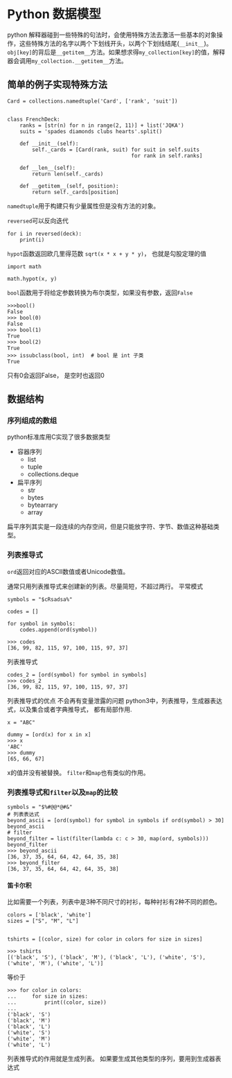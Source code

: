 <!--
 * @Author: limbo1996
 * @Date: 2020-10-28 19:42:32
 * @LastEditTime: 2020-10-28 20:39:14
 * @FilePath: /learn_python/流畅的python/data_model.md
-->
# Python 数据模型
python 解释器碰到一些特殊的句法时，会使用特殊方法去激活一些基本的对象操作，这些特殊方法的名字以两个下划线开头，以两个下划线结尾(`__init__`)。
`obj[key]`的背后是`__getitem__`方法。如果想求得`my_collection[key]`的值，解释器会调用`my_collection.__getitem__`方法。

## 简单的例子实现特殊方法
```{python}
Card = collections.namedtuple('Card', ['rank', 'suit'])


class FrenchDeck:
    ranks = [str(n) for n in range(2, 11)] + list('JQKA')
    suits = 'spades diamonds clubs hearts'.split()
    
    def __init__(self):
        self._cards = [Card(rank, suit) for suit in self.suits
                                        for rank in self.ranks]
        
    def __len__(self):
        return len(self._cards)
    
    def __getitem__(self, position):
        return self._cards[position]
```
`namedtuple`用于构建只有少量属性但是没有方法的对象。


`reversed`可以反向迭代

```{python}
for i in reversed(deck):
	print(i)
```

`hypot`函数返回欧几里得范数 `sqrt(x * x + y * y)`， 也就是勾股定理的值

```{python}
import math

math.hypot(x, y)
```

`bool`函数用于将给定参数转换为布尔类型，如果没有参数，返回`False`

```{python}
>>>bool()
False
>>> bool(0)
False
>>> bool(1)
True
>>> bool(2)
True
>>> issubclass(bool, int)  # bool 是 int 子类
True
```

只有0会返回False， 是空时也返回0

## 数据结构

### 序列组成的数组

python标准库用C实现了很多数据类型

* 容器序列
  * list
  * tuple
  * collections.deque
* 扁平序列
  * str
  * bytes
  * bytearrary
  * array

扁平序列其实是一段连续的内存空间，但是只能放字符、字节、数值这种基础类型。



### 列表推导式

`ord`返回对应的ASCII数值或者Unicode数值。

通常只用列表推导式来创建新的列表。尽量简短，不超过两行。
平常模式
```{python}
symbols = "$cRsadsa%"

codes = []

for symbol in symbols:
    codes.append(ord(symbol))
    
>>> codes
[36, 99, 82, 115, 97, 100, 115, 97, 37]
```
列表推导式
```
codes_2 = [ord(symbol) for symbol in symbols]
>>> codes_2
[36, 99, 82, 115, 97, 100, 115, 97, 37]
```
列表推导式的优点
不会再有变量泄露的问题
python3中，列表推导，生成器表达式，以及集合或者字典推导式，
都有局部作用.

```{python}
x = "ABC"

dummy = [ord(x) for x in x]
>>> x
'ABC'
>>> dummy
[65, 66, 67]
```
x的值并没有被替换。
`filter`和`map`也有类似的作用。

### 列表推导式和`filter`以及`map`的比较

```{python}
symbols = "$%#@@*@#&"
# 列表表达式
beyond_ascii = [ord(symbol) for symbol in symbols if ord(symbol) > 30]
beyond_ascii
# filter
beyond_filter = list(filter(lambda c: c > 30, map(ord, symbols)))
beyond_filter
>>> beyond_ascii
[36, 37, 35, 64, 64, 42, 64, 35, 38]
>>> beyond_filter
[36, 37, 35, 64, 64, 42, 64, 35, 38]
```

#### 笛卡尔积
比如需要一个列表，列表中是3种不同尺寸的衬衫，每种衬衫有2种不同的颜色。
```{python}
colors = ['black', 'white']
sizes = ["S", "M", "L"]


tshirts = [(color, size) for color in colors for size in sizes]

>>> tshirts
[('black', 'S'), ('black', 'M'), ('black', 'L'), ('white', 'S'), ('white', 'M'), ('white', 'L')]
```
等价于
```{python}
>>> for color in colors:
...     for size in sizes:
...         print((color, size))
... 
('black', 'S')
('black', 'M')
('black', 'L')
('white', 'S')
('white', 'M')
('white', 'L')
```
列表推导式的作用就是生成列表。
如果要生成其他类型的序列，要用到生成器表达式